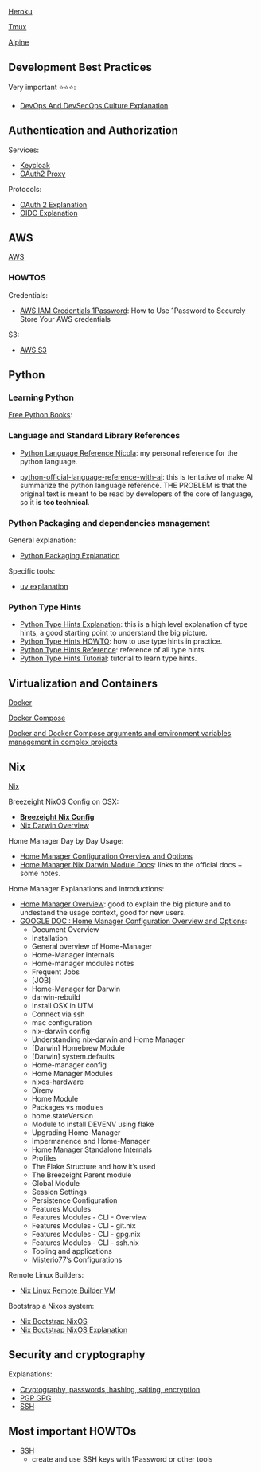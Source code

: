 

[Heroku](dev/heroku.md)

[Tmux](dev/tmux.md)

[Alpine](dev/alpine.md)


## Development Best Practices

Very important ⭐⭐⭐:

* [DevOps And DevSecOps Culture Explanation](dev/development_best_practices/devops_and_devsecops_culture_explanation.md)


## Authentication and Authorization

Services:

* [Keycloak](dev/authetication_and_authorization/keycloak-explanation.md)
* [OAuth2 Proxy](dev/authetication_and_authorization/oauth2-proxy.md)

Protocols:

* [OAuth 2 Explanation](dev/authetication_and_authorization/oauth2-explanation.md)
* [OIDC Explanation](dev/authetication_and_authorization/oidc-protocol-explanation.md)

## AWS

[AWS](dev/aws.md)

### HOWTOS

Credentials:

* [AWS IAM Credentials 1Password](dev/aws/aws-howto-iam-credentials-1password.md): How to Use 1Password to Securely Store Your AWS credentials

S3:

* [AWS S3](dev/aws/aws-howto-s3-download-upload-files.md)


## Python

### Learning Python


[Free Python Books](https://github.com/pamoroso/free-python-books):

### Language and Standard Library References

* [Python Language Reference Nicola](dev/python-language-reference-nicola.md): my personal reference for the python language.

* [python-official-language-reference-with-ai](python-official-language-reference-with-ai.md): this is tentative of make AI summarize the python language reference. THE PROBLEM is that the original text is meant to be read by developers of the core of language, so it **is too technical**.

### Python Packaging and dependencies management

General explanation:
* [Python Packaging Explanation](dev/python-packaging-explanation.md)

Specific tools:

* [uv explanation](dev/python-language-reference-nicola/uv-explanation.md)

### Python Type Hints

* [Python Type Hints Explanation](dev/python-language-reference-nicola/stdlib-devtools-typing-explanation.md): this is a high level explanation of type hints, a good starting point to understand the big picture.
* [Python Type Hints HOWTO](dev/python-language-reference-nicola/stdlib-devtools-typing-howto.md): how to use type hints in practice.
* [Python Type Hints Reference](dev/python-language-reference-nicola/stdlib-devtools-typing-reference.md): reference of all type hints.
* [Python Type Hints Tutorial](dev/python-language-reference-nicola/stdlib-devtools-typing-tutorial.md): tutorial to learn type hints.

## Virtualization and Containers

[Docker](dev/docker.md)

[Docker Compose](dev/docker-compose.md)

[Docker and Docker Compose arguments and environment variables management in complex projects](dev/docker-and-docker-compose-arg-env-management-in-complex-project.md)

## Nix

[Nix](dev/nix/nix.md)

Breezeight NixOS Config on OSX:

* **[Breezeight Nix Config](dev/nix/nix-breezeight-config-osx-and-linux-overview.md)**
* [Nix Darwin Overview](dev/nix/nix-darwin-overview.md)

Home Manager Day by Day Usage:

* [Home Manager Configuration Overview and Options](dev/nix/nix-homemanager-configuration-overview-and-options.md)
* [Home Manager Nix Darwin Module Docs](dev/nix/nix-homemanager-nix-darwin-module-docs.md): links to the official docs + some notes.

Home Manager Explanations and introductions:

* [Home Manager Overview](dev/nix/nix-homemanager-overview-explanation.md): good to explain the big picture and to undestand the usage context, good for new users.
* [GOOGLE DOC : Home Manager Configuration Overview and Options](https://docs.google.com/document/d/1UN77X-g7uTlgCRNU03Tnw4ao74hmc1oUxqYR-4kH6SA/edit?tab=t.0): 
    * Document Overview
    * Installation
    * General overview of Home-Manager
    * Home-Manager internals
    * Home-manager modules notes
    * Frequent Jobs
    * [JOB]
    * Home-Manager for Darwin
    * darwin-rebuild
    * Install OSX in UTM
    * Connect via ssh
    * mac configuration
    * nix-darwin config
    * Understanding nix-darwin and Home Manager
    * [Darwin] Homebrew Module
    * [Darwin] system.defaults
    * Home-manager config
    * Home Manager Modules
    * nixos-hardware
    * Direnv
    * Home Module
    * Packages vs modules
    * home.stateVersion
    * Module to install DEVENV using flake
    * Upgrading Home-Manager
    * Impermanence and Home-Manager
    * Home Manager Standalone Internals
    * Profiles
    * The Flake Structure and how it’s used
    * The Breezeight Parent module
    * Global Module
    * Session Settings
    * Persistence Configuration
    * Features Modules
    * Features Modules - CLI - Overview
    * Features Modules - CLI - git.nix
    * Features Modules - CLI - gpg.nix
    * Features Modules - CLI - ssh.nix
    * Tooling and applications
    * Misterio77’s Configurations



Remote Linux Builders:

* [Nix Linux Remote Builder VM](dev/nix/nix-linux-remote-builder-vm-on-osx-howto.md)


Bootstrap a Nixos system:

* [Nix Bootstrap NixOS](dev/nix/nix-bootstrap-nixos-howto.md)
* [Nix Bootstrap NixOS Explanation](dev/nix/nix-bootstrap-nixos-explanation.md)

## Security and cryptography

Explanations:

* [Cryptography, passwords, hashing, salting, encryption](dev/cryptography-passwords-hashing-salting-encryption.md)
* [PGP GPG](dev/cryptography-pgp-gpg.md)
* [SSH](dev/cryptography-ssh.md)



## Most important HOWTOs

* [SSH](dev/cryptography-ssh-basic-howto.md)
  * create and use SSH keys with 1Password or other tools
